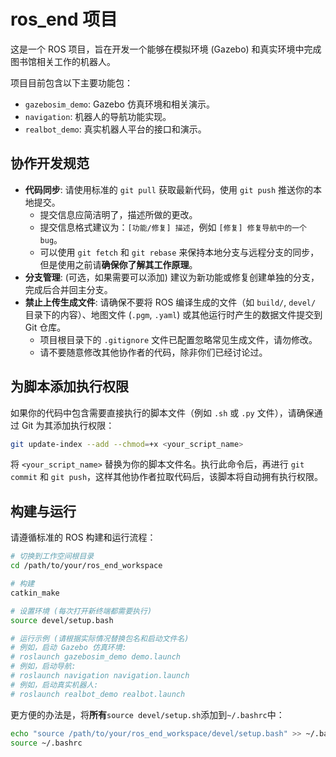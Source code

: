 # ros_end 项目

这是一个 ROS 项目，旨在开发一个能够在模拟环境 (Gazebo) 和真实环境中完成图书馆相关工作的机器人。

项目目前包含以下主要功能包：

*   `gazebosim_demo`: Gazebo 仿真环境和相关演示。
*   `navigation`: 机器人的导航功能实现。
*   `realbot_demo`: 真实机器人平台的接口和演示。

## 协作开发规范

*   **代码同步**: 请使用标准的 `git pull` 获取最新代码，使用 `git push` 推送你的本地提交。
    *   提交信息应简洁明了，描述所做的更改。
    *   提交信息格式建议为：`[功能/修复] 描述`，例如 `[修复] 修复导航中的一个bug`。
    *   可以使用 `git fetch` 和 `git rebase` 来保持本地分支与远程分支的同步，但是使用之前请**确保你了解其工作原理**。
*   **分支管理**: (可选，如果需要可以添加) 建议为新功能或修复创建单独的分支，完成后合并回主分支。
*   **禁止上传生成文件**: 请确保不要将 ROS 编译生成的文件（如 `build/`, `devel/` 目录下的内容）、地图文件 (`.pgm`, `.yaml`) 或其他运行时产生的数据文件提交到 Git 仓库。
    *   项目根目录下的 `.gitignore` 文件已配置忽略常见生成文件，请勿修改。
    *   请不要随意修改其他协作者的代码，除非你们已经讨论过。

## 为脚本添加执行权限

如果你的代码中包含需要直接执行的脚本文件（例如 `.sh` 或 `.py` 文件），请确保通过 Git 为其添加执行权限：

```bash
git update-index --add --chmod=+x <your_script_name>
```

将 `<your_script_name>` 替换为你的脚本文件名。执行此命令后，再进行 `git commit` 和 `git push`，这样其他协作者拉取代码后，该脚本将自动拥有执行权限。

## 构建与运行

请遵循标准的 ROS 构建和运行流程：

```bash
# 切换到工作空间根目录
cd /path/to/your/ros_end_workspace 

# 构建
catkin_make

# 设置环境 (每次打开新终端都需要执行)
source devel/setup.bash

# 运行示例 (请根据实际情况替换包名和启动文件名)
# 例如，启动 Gazebo 仿真环境:
# roslaunch gazebosim_demo demo.launch 
# 例如，启动导航:
# roslaunch navigation navigation.launch
# 例如，启动真实机器人:
# roslaunch realbot_demo realbot.launch
```

更方便的办法是，将**所有**`source devel/setup.sh`添加到`~/.bashrc`中：

```bash
echo "source /path/to/your/ros_end_workspace/devel/setup.bash" >> ~/.bashrc
source ~/.bashrc
```